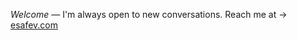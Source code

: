 <i>Welcome</i> — I'm always open to new conversations. Reach me at → <a href='https://esafev.com/' targe='_blank'>esafev.com</a>
